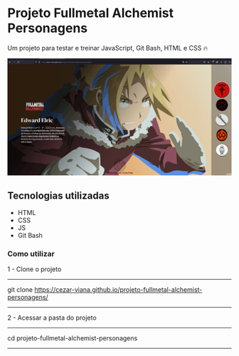 # Projeto Fullmetal Alchemist Personagens

Um projeto para testar e treinar JavaScript, Git Bash, HTML e CSS 🔥

[<img src="./fullmetalAlchemist.gif" alt="gif da tela do site">](https://cezar-viana.github.io/projeto-fullmetal-alchemist-personagens/)

## Tecnologias utilizadas
- HTML
- CSS
- JS
- Git Bash

### Como utilizar

1 - Clone o projeto
***
git clone <https://cezar-viana.github.io/projeto-fullmetal-alchemist-personagens/>
***

2 - Acessar a pasta do projeto
***
cd projeto-fullmetal-alchemist-personagens
***
